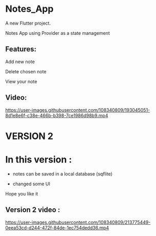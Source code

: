 # Notes_App

A new Flutter project.

Notes App using Provider as a state management
## Features:
Add new note

Delete chosen note

View your note

## Video:



https://user-images.githubusercontent.com/108340809/193045051-8d1e8e6f-c38e-466b-b398-7ce1986d98b9.mp4

# VERSION 2
# In this version :

-  notes can be saved in a local database (sqflite)

-  changed some UI

Hope you like it 

## Version 2 video :



https://user-images.githubusercontent.com/108340809/213775449-0eea53cd-d244-472f-84de-1ec754dedd36.mp4

